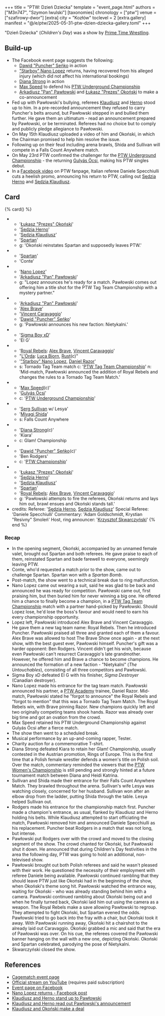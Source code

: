 +++
title = "PTW: Dzień Dziecka"
template = "event_page.html"
authors = ["M3n747", "Szymon Iwulski"]
[taxonomies]
chronology = ["ptw"]
venue = ["szafirowy-dwor"]
[extra]
city = "Kozłów"
toclevel = 2
[extra.gallery]
manifest = "@/e/ptw/2025-05-31-ptw-dzien-dziecka-gallery.toml"
+++

"Dzień Dziecka" (_Children's Day_) was a show by [Prime Time Wrestling](@/o/ptw.md).

## Build-up

* The Facebook event page suggests the following:
  * [Dawid "Puncher" Seńko](@/w/puncher.md) in action
  * ["Starboy" Nano Lopez](@/w/nano-lopez.md) returns, having recovered from his alleged injury (which did not affect his international bookings)
  * [Diana Strong](@/w/diana-strong.md) in action
  * [Max Speed](@/w/max-speed.md) to defend his [PTW Underground Championship](@/c/ptw-underground-championship.md)
  * [Arkadiusz "Pan" Pawłowski](@/w/pan-pawlowski.md) and [Łukasz "Prezes" Okoński](@/w/lukasz-okonski.md) to make a co-announcement
* Fed up with Pawłowski's bullying, referees [Klaudiusz](@/w/sedzia-klaudiusz.md) and [Herno](@/w/sedzia-herno.md) stood up to him. In a pre-recorded announcement they refused to carry Puncher's belts around, but Pawłowski stepped in and bullied them further. He gave them an ultimatum&nbsp;- read an announcement prepared by Pawłowski, or be terminated. Referees had no choice but to comply and publicly pledge allegiance to Pawłowski.
* On May 15th Klaudiusz uploaded a video of him and Okoński, in which the Chairman promised to help him resolve the issue.
* Following up on their feud including arena brawls, Shida and Sullivan will compete in a Falls Count Anywhere match.
* On May 23rd PTW confirmed the challenger for the [PTW Underground Championship](@/c/ptw-underground-championship.md) - the returning [Gulyás Öcsi](@/w/gulyas-ocsi.md), making his PTW singles debut.
* In a [Facebook video](https://www.facebook.com/watch/?v=1056182143186831) on PTW  fanpage, Italian referee Daniele Specchiulli cuts a heelish promo, announcing his return to PTW, calling out [Sędzia Herno](@/w/sedzia-herno.md) and [Sędzia Klaudiusz](@/w/sedzia-klaudiusz.md).

## Card

{% card() %}
- - '[Łukasz "Prezes" Okoński](@/w/lukasz-okonski.md)'
  - '[Sędzia Herno](@/w/sedzia-herno.md)'
  - '[Sędzia Klaudiusz](@/w/sedzia-klaudiusz.md)'
  - '[Spartan](@/w/spartan.md)'
  - g: 'Okoński reinstates Spartan and supposedly leaves PTW.'
- - '[Spartan](@/w/spartan.md)'
  - 'Conte'
- - '[Nano Lopez](@/w/nano-lopez.md)'
  - '[Arkadiusz "Pan" Pawłowski](@/w/pan-pawlowski.md)'
  - g: "Lopez announces he's ready for a match. Pawłowski comes out offering him a title shot for the PTW Tag Team Championship with a mystery partner."
- - '[Arkadiusz "Pan" Pawłowski](@/w/pan-pawlowski.md)'
  - '[Alex Brave](@/w/alex-brave.md)'
  - '[Vincent Caravaggio](@/w/vincent-caravaggio.md)'
  - '[Dawid "Puncher" Seńko](@/w/puncher.md)'
  - g: 'Pawłowski announces his new faction: Nietykalni.'
- - '[Sigma Boy xD](@/w/sigma-boy.md)'
  - 'El G'
- - '[Royal Rebels](@/tt/royal-rebels.md): [Alex Brave](@/w/alex-brave.md), [Vincent Caravaggio](@/w/vincent-caravaggio.md)'
  - "[L'Orda](@/tt/l-orda.md): [Luca Bjorn](@/w/luca-bjorn.md), [Rust](@/w/rust.md)(c)"
  - '["Starboy" Nano Lopez](@/w/nano-lopez.md), [Daniel Razor](@/w/daniel-razor.md)'
  - s: Tornado Tag Team match
    c: '[PTW Tag Team Championship](@/c/ptw-tag-team-championship.md)'
    n: 'Mid-match, Pawłowski announced the addition of Royal Rebels and changes the rules to a Tornado Tag Team Match.'
- - '[Max Speed](@/w/max-speed.md)(c)'
  - '[Gulyás Öcsi](@/w/gulyas-ocsi.md)'
  - c: '[PTW Underground Championship](@/c/ptw-underground-championship.md)'
- - '[Serg Sullivan](@/w/serg-sullivan.md) w/ Lesya'
  - '[Miyagi Shida](@/w/miyagi-shida.md)'
  - s: Falls Count Anywhere
- - '[Diana Strong](@/w/diana-strong.md)(c)'
  - 'Kiara'
  - c: Glam! Championship
- - '[Dawid "Puncher" Seńko](@/w/puncher.md)(c)'
  - 'Ben Rodgers'
  - c: '[PTW Championship](@/c/ptw-championship.md)'
- - '[Łukasz "Prezes" Okoński](@/w/lukasz-okonski.md)'
  - '[Sędzia Herno](@/w/sedzia-herno.md)'
  - '[Sędzia Klaudiusz](@/w/sedzia-klaudiusz.md)'
  - '[Spartan](@/w/spartan.md)'
  - '[Royal Rebels](@/tt/royal-rebels.md): [Alex Brave](@/w/alex-brave.md), [Vincent Caravaggio](@/w/vincent-caravaggio.md)'
  - g: 'Pawłowski attempts to fire the referees, Okoński returns and lays him out, brawl ensues and Okoński stands tall.'
- credits:
    Referee: '[Sędzia Herno](@/w/sedzia-herno.md), [Sędzia Klaudiusz](@/w/sedzia-klaudiusz.md)'
    Special Referee: 'Daniele Specchiulli'
    Commentary: 'Adam Goldschmidt, Krystian "Resivny" Smoleń'
    Host, ring announcer: '[Krzysztof Skwarczyński](@/w/krzysztof-skwarczynski.md)'
{% end %}

### Recap

* In the opening segment, Okoński, accompanied by an unnamed female valet, brought out Spartan and both referees. He gave praise to each of them, reinstated Spartan and bade farewell to everyone, seemingly leaving PTW.
* Conte, who'd requested a match prior to the show, came out to challenge Spartan. Spartan won with a _Spartan Bomb_.
* Post-match, the show went to a technical break due to ring malfunction.
* Nano Lopez came out wearing a suit, said he was glad to be back and announced he was ready for competition. Pawłowski came out, first praising him, but then buried him for never winning a big one. He offered him a chance to finally become a champion, in a [PTW Tag Team Championship](@/c/ptw-tag-team-championship.md) match with a partner hand-picked by Pawłowski. Should Lopez lose, he'd lose the boss's favour and would need to earn his every championship opportunity.
* Lopez left, Pawłowski introduced Alex Brave and Vincent Caravaggio. He gave them a new tag team name: Royal Rebels. Then he introduced Puncher. Pawłowski praised all three and granted each of them a favour. Alex Brave was allowed to host The Brave Show once again - at the next show, with the best guest ever, Pawłowski himself. Puncher's gift was a harder opponent: Ben Rodgers. Vincent didn't get his wish, because even Pawłowski can't resurrect Caravaggio's late grandmother. However, he offered him and Brave a chance to become champions. He announced the formation of a new faction - "Nietykalni" (_The Untouchables_), consisting of all three competitors and Pawłowski.
* Sigma Boy xD defeated El G with his finisher, _Sigma Destroyer_ (Canadian destroyer).
* Nano Lopez made his entrance for the tag team match. Pawłowski announced his partner, a [PTW Academy](@/o/ptw-academy.md) trainee, Daniel Razor. Mid-match, Pawłowski stated he "forgot to announce" the Royal Rebels and "forgot to mention" that this was a Tornado Tag Team Match. The Royal Rebels win, with Brave pinning Razor. New champions quickly left and two originally competing teams shook hands. Razor was already over big time and got an ovation from the crowd.
* Max Speed retained his PTW Underground Championship against Gulyás Öcsi after a fierce match.
* The show then went to a scheduled break.
* Musical performance by an up-and-coming rapper, Tester.
* Charity auction for a commemorative T-shirt.
* Diana Strong defeated Kiara to retain her Glam! Championship, usually contested in the Austrian promotion, Rings of Europe. This is the first time that a Polish female wrestler defends a women's title on Polish soil. Over the match, commentary reminded the viewers that the [PTW Women's Championship](@/c/ptw-womens-championship.md) is still pending and strongly hinted at a future tournament match between Diana and Heidi Katrina.
* Sullivan and Shida made their entrance for their Falls Count Anywhere Match. They brawled throughout the arena. Sullivan's wife Lesya was watching closely, concerned for her husband. Sullivan won after an elbow drop from the ladder, putting Shida through the table. Lesya helped Sullivan out.
* Rodgers made his entrance for the championship match first. Puncher made a champion's entrance, as usual, flanked by Klaudiusz and Herno holding his belts. While Klaudiusz attempted to start officiating the match, Pawłowski removed him and announced Daniele Specchiulli as his replacement. Puncher beat Rodgers in a match that was not long, but intense.
* Pawłowski put Rodgers over with the crowd and moved to the closing segment of the show. The crowd chanted for Okoński, but Pawłowski shut it down. He announced that during Children's Day festivities in the area the following day, PTW was going to hold an additional, non-televised show.
* Pawłowski brought out both Polish referees and said he wasn't pleased with their work. He questioned the necessity of their employment with referee Daniele being available. Pawłowski continued rambling that they should leave PTW just like Okoński had in the beginning of the show, when Okoński's theme song hit. Pawłowski watched the entrance way, waiting for Okoński - who was already standing behind him with a camera. Pawłowski continued rambling about Okoński being out and when he finally turned back, Okoński laid him out using the camera as a weapon. The Royal Rebels make a save allowing Pawłowski to regroup. They attempted to fight Okoński, but Spartan evened the odds. Pawłowski tried to go back into the fray with a chair, but Okoński took it away. With Pawłowski running away, Okoński hit a chairshot to the already laid out Caravaggio. Okoński grabbed a mic and said that the era of Pawłowski was over. On his cue, the referees covered the Pawłowski banner hanging on the wall with a new one, depicting Okoński. Okoński and Spartan celebrated, parodying the pose of Nietykalni.
* Skwarczyński closed the show.

## References

* [Cagematch event page](https://www.cagematch.net/?id=1&nr=423576)
* [Official stream on YouTube](https://www.youtube.com/watch?v=G0_KsMe6aQc) (requires paid subscription)
* [Event page on Facebook](https://www.facebook.com/events/1864407861025971/)
* [Nano Lopez returns - Facebook post](https://www.facebook.com/photo?fbid=737172635302048&set=a.136592408693410)
* [Klaudiusz and Herno stand up to Pawłowski](https://www.facebook.com/PrimeTimeWrestlingPL/videos/1015170060231221)
* [Klaudiusz and Herno read out Pawłowski's announcement](https://www.facebook.com/PrimeTimeWrestlingPL/videos/2071315973375572)
* [Klaudiusz and Okoński make a deal](https://www.instagram.com/p/DJr5B3joYhd/)
